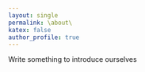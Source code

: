 ```yaml
---
layout: single
permalink: \about\
katex: false
author_profile: true
---
```

Write something to introduce ourselves